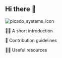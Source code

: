 ## Hi there 👋

![picado_systems_icon](https://github.com/Picado-Systems/.github/assets/10245107/96f2f1f1-6fd8-47dd-a9ff-5f61a659752a)

🙋‍♀️ A short introduction 

🌈 Contribution guidelines 

👩‍💻 Useful resources 
